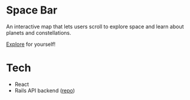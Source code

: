 # Space Bar

An interactive map that lets users scroll to explore space and learn about planets and constellations.

[Explore](https://thespacebar.netlify.com/) for yourself!

# Tech

* React
* Rails API backend ([repo](https://github.com/iangrubb/space_project_backend))

